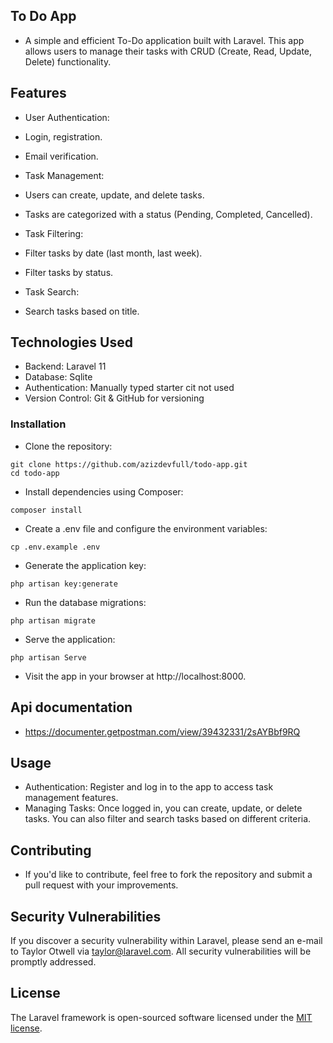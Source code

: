 
## To Do App

- A simple and efficient To-Do application built with Laravel. This app allows users to manage their tasks with CRUD (Create, Read, Update, Delete) functionality.

## Features

- User Authentication:

 - Login, registration.
 - Email verification.

- Task Management:

 - Users can create, update, and delete tasks.
 - Tasks are categorized with a status (Pending, Completed, Cancelled).

- Task Filtering:

 - Filter tasks by date (last month, last week).
 - Filter tasks by status.

- Task Search:

 - Search tasks based on title.

## Technologies Used

- Backend: Laravel 11
- Database: Sqlite
- Authentication: Manually typed starter cit not used
- Version Control: Git & GitHub for versioning

### Installation

- Clone the repository:

```
git clone https://github.com/azizdevfull/todo-app.git
cd todo-app

```

- Install dependencies using Composer:

```
composer install
```

- Create a .env file and configure the environment variables:

```
cp .env.example .env
```

- Generate the application key:

```
php artisan key:generate

```

- Run the database migrations:

```
php artisan migrate

```

- Serve the application:

```
php artisan Serve
```

- Visit the app in your browser at http://localhost:8000.

## Api documentation

- https://documenter.getpostman.com/view/39432331/2sAYBbf9RQ

## Usage

- Authentication: Register and log in to the app to access task management features.
- Managing Tasks: Once logged in, you can create, update, or delete tasks. You can also filter and search tasks based on different criteria.

## Contributing

- If you'd like to contribute, feel free to fork the repository and submit a pull request with your improvements.

## Security Vulnerabilities

If you discover a security vulnerability within Laravel, please send an e-mail to Taylor Otwell via [taylor@laravel.com](mailto:taylor@laravel.com). All security vulnerabilities will be promptly addressed.

## License

The Laravel framework is open-sourced software licensed under the [MIT license](https://opensource.org/licenses/MIT).
